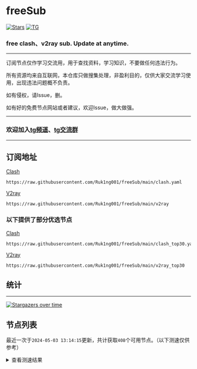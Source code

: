 # freeSub
[![Stars](https://img.shields.io/github/stars/Ruk1ng001/freeSub)](https://github.com/Ruk1ng001/freeSub/stargazers)
[![TG](https://img.shields.io/badge/Telegram-gray?logo=Telegram)](https://t.me/Ruk1ng001)
### free clash、v2ray sub. Update at anytime.

---

订阅节点仅作学习交流用，用于查找资料，学习知识，不要做任何违法行为。

所有资源均来自互联网，本仓库只做搜集处理，非盈利目的，仅供大家交流学习使用，出现违法问题概不负责。

如有侵权，请Issue，删。

如有好的免费节点网站或者建议，欢迎Issue，做大做强。

---

### 欢迎加入[tg频道](https://t.me/Ruk1ng001)、[tg交流群](https://t.me/+-e-b04EE5Cw2NmU1)

---

## 订阅地址
[Clash](https://raw.githubusercontent.com/Ruk1ng001/freeSub/main/clash.yaml)
```
https://raw.githubusercontent.com/Ruk1ng001/freeSub/main/clash.yaml
```
[V2ray](https://raw.githubusercontent.com/Ruk1ng001/freeSub/main/v2ray)
```
https://raw.githubusercontent.com/Ruk1ng001/freeSub/main/v2ray
```
### 以下提供了部分优选节点

[Clash](https://raw.githubusercontent.com/Ruk1ng001/freeSub/main/clash_top30.yaml)
```
https://raw.githubusercontent.com/Ruk1ng001/freeSub/main/clash_top30.yaml
```
[V2ray](https://raw.githubusercontent.com/Ruk1ng001/freeSub/main/v2ray_top30)
```
https://raw.githubusercontent.com/Ruk1ng001/freeSub/main/v2ray_top30
```

## 统计

---

[![Stargazers over time](https://starchart.cc/Ruk1ng001/freeSub.svg)](https://starchart.cc/Ruk1ng001/freeSub)

## 节点列表

最近一次于`2024-05-03 13:14:15`更新，共计获取`408`个可用节点。（以下测速仅供参考）

<details> <summary>查看测速结果</summary>

| 序号 | 节点 | 带宽 | 延迟 |
|:--:|:--:|:--:|:--:|
 | 1 | github.com/Ruk1ng001_856261957 | 1.93MB/s | 367.00ms |
 | 2 | github.com/Ruk1ng001_2985772439 | 1.91MB/s | 368.00ms |
 | 3 | github.com/Ruk1ng001_1994659403 | 1.81MB/s | 377.00ms |
 | 4 | github.com/Ruk1ng001_2369171920 | 1.77MB/s | 375.00ms |
 | 5 | github.com/Ruk1ng001_626559234 | 1.76MB/s | 405.00ms |
 | 6 | github.com/Ruk1ng001_2178163495 | 1.76MB/s | 379.00ms |
 | 7 | github.com/Ruk1ng001_3296524446 | 1.66MB/s | 439.00ms |
 | 8 | github.com/Ruk1ng001_138898346 | 1.58MB/s | 456.00ms |
 | 9 | github.com/Ruk1ng001_1453958981 | 1.57MB/s | 476.00ms |
 | 10 | github.com/Ruk1ng001_3515980112 | 1.53MB/s | 483.00ms |
 | 11 | github.com/Ruk1ng001_2421155418 | 1.53MB/s | 406.00ms |
 | 12 | github.com/Ruk1ng001_2462725052 | 1.48MB/s | 512.00ms |
 | 13 | github.com/Ruk1ng001_3002662062 | 1.45MB/s | 517.00ms |
 | 14 | github.com/Ruk1ng001_3893349221 | 1.44MB/s | 356.00ms |
 | 15 | github.com/Ruk1ng001_3223187559 | 1.43MB/s | 453.00ms |
 | 16 | github.com/Ruk1ng001_2071703730 | 1.32MB/s | 544.00ms |
 | 17 | github.com/Ruk1ng001_1401240778 | 1.31MB/s | 399.00ms |
 | 18 | github.com/Ruk1ng001_2332312390 | 1.30MB/s | 458.00ms |
 | 19 | github.com/Ruk1ng001_1966936388 | 1.27MB/s | 407.00ms |
 | 20 | github.com/Ruk1ng001_924727498 | 1.26MB/s | 603.00ms |
 | 21 | github.com/Ruk1ng001_71355846 | 1.25MB/s | 588.00ms |
 | 22 | github.com/Ruk1ng001_358736504 | 1.24MB/s | 449.00ms |
 | 23 | github.com/Ruk1ng001_2585037498 | 1.22MB/s | 517.00ms |
 | 24 | github.com/Ruk1ng001_3350958842 | 1.20MB/s | 549.00ms |
 | 25 | github.com/Ruk1ng001_4123379038 | 1.19MB/s | 441.00ms |
 | 26 | github.com/Ruk1ng001_729393078 | 1.17MB/s | 444.00ms |
 | 27 | github.com/Ruk1ng001_1182001113 | 1.17MB/s | 587.00ms |
 | 28 | github.com/Ruk1ng001_1666361284 | 1.16MB/s | 406.00ms |
 | 29 | github.com/Ruk1ng001_805306763 | 1.16MB/s | 561.00ms |
 | 30 | github.com/Ruk1ng001_3105005388 | 1.14MB/s | 450.00ms |
 | 31 | github.com/Ruk1ng001_794372439 | 1.12MB/s | 559.00ms |
 | 32 | github.com/Ruk1ng001_3415141292 | 1.10MB/s | 565.00ms |
 | 33 | github.com/Ruk1ng001_1867733504 | 1.09MB/s | 421.00ms |
 | 34 | github.com/Ruk1ng001_622159853 | 1.09MB/s | 566.00ms |
 | 35 | github.com/Ruk1ng001_3089192346 | 1.05MB/s | 597.00ms |
 | 36 | github.com/Ruk1ng001_560087631 | 1.05MB/s | 575.00ms |
 | 37 | github.com/Ruk1ng001_2175969446 | 1.03MB/s | 626.00ms |
 | 38 | github.com/Ruk1ng001_440993042 | 1.03MB/s | 544.00ms |
 | 39 | github.com/Ruk1ng001_3785758091 | 1.02MB/s | 641.00ms |
 | 40 | github.com/Ruk1ng001_538407467 | 1.02MB/s | 618.00ms |
 | 41 | github.com/Ruk1ng001_1603551603 | 1.01MB/s | 615.00ms |
 | 42 | github.com/Ruk1ng001_3478892367 | 1.01MB/s | 646.00ms |
 | 43 | github.com/Ruk1ng001_2406887369 | 1.01MB/s | 817.00ms |
 | 44 | github.com/Ruk1ng001_3402559863 | 1.01MB/s | 410.00ms |
 | 45 | github.com/Ruk1ng001_3656807221 | 1.00MB/s | 616.00ms |
 | 46 | github.com/Ruk1ng001_3344296387 | 1017.77KB/s | 611.00ms |
 | 47 | github.com/Ruk1ng001_1222340813 | 1013.34KB/s | 758.00ms |
 | 48 | github.com/Ruk1ng001_3316299017 | 992.64KB/s | 685.00ms |
 | 49 | github.com/Ruk1ng001_1122868420 | 988.85KB/s | 690.00ms |
 | 50 | github.com/Ruk1ng001_1581626482 | 987.72KB/s | 677.00ms |
 | 51 | github.com/Ruk1ng001_10065730 | 987.62KB/s | 684.00ms |
 | 52 | github.com/Ruk1ng001_1791592553 | 985.59KB/s | 573.00ms |
 | 53 | github.com/Ruk1ng001_3181855599 | 976.84KB/s | 698.00ms |
 | 54 | github.com/Ruk1ng001_1562982519 | 962.39KB/s | 749.00ms |
 | 55 | github.com/Ruk1ng001_3626019903 | 951.22KB/s | 603.00ms |
 | 56 | github.com/Ruk1ng001_4267772771 | 949.32KB/s | 651.00ms |
 | 57 | github.com/Ruk1ng001_4225479053 | 947.87KB/s | 601.00ms |
 | 58 | github.com/Ruk1ng001_2157809990 | 941.60KB/s | 540.00ms |
 | 59 | github.com/Ruk1ng001_3777831976 | 939.90KB/s | 633.00ms |
 | 60 | github.com/Ruk1ng001_3897495606 | 939.40KB/s | 715.00ms |
 | 61 | github.com/Ruk1ng001_528710501 | 928.56KB/s | 742.00ms |
 | 62 | github.com/Ruk1ng001_2658089114 | 923.26KB/s | 831.00ms |
 | 63 | github.com/Ruk1ng001_1739710015 | 921.02KB/s | 754.00ms |
 | 64 | github.com/Ruk1ng001_2773087122 | 918.07KB/s | 583.00ms |
 | 65 | github.com/Ruk1ng001_1806431919 | 917.25KB/s | 709.00ms |
 | 66 | github.com/Ruk1ng001_4123683301 | 916.45KB/s | 644.00ms |
 | 67 | github.com/Ruk1ng001_3293006801 | 914.20KB/s | 725.00ms |
 | 68 | github.com/Ruk1ng001_2160923007 | 898.35KB/s | 658.00ms |
 | 69 | github.com/Ruk1ng001_4101755425 | 895.43KB/s | 737.00ms |
 | 70 | github.com/Ruk1ng001_3433417930 | 892.88KB/s | 574.00ms |
 | 71 | github.com/Ruk1ng001_2439000931 | 892.03KB/s | 511.00ms |
 | 72 | github.com/Ruk1ng001_1745691987 | 886.82KB/s | 713.00ms |
 | 73 | github.com/Ruk1ng001_2528855050 | 885.10KB/s | 915.00ms |
 | 74 | github.com/Ruk1ng001_3392725797 | 882.70KB/s | 806.00ms |
 | 75 | github.com/Ruk1ng001_2819717416 | 880.12KB/s | 739.00ms |
 | 76 | github.com/Ruk1ng001_3014808521 | 879.83KB/s | 730.00ms |
 | 77 | github.com/Ruk1ng001_1938509145 | 878.25KB/s | 563.00ms |
 | 78 | github.com/Ruk1ng001_3695784189 | 872.00KB/s | 610.00ms |
 | 79 | github.com/Ruk1ng001_1897668165 | 867.81KB/s | 807.00ms |
 | 80 | github.com/Ruk1ng001_2358346328 | 859.63KB/s | 691.00ms |
 | 81 | github.com/Ruk1ng001_115592401 | 835.54KB/s | 769.00ms |
 | 82 | github.com/Ruk1ng001_1763802879 | 812.67KB/s | 753.00ms |
 | 83 | github.com/Ruk1ng001_3816894825 | 792.94KB/s | 812.00ms |
 | 84 | github.com/Ruk1ng001_1233879076 | 787.42KB/s | 675.00ms |
 | 85 | github.com/Ruk1ng001_3863974721 | 784.50KB/s | 790.00ms |
 | 86 | github.com/Ruk1ng001_2405803097 | 774.88KB/s | 698.00ms |
 | 87 | github.com/Ruk1ng001_839126155 | 772.82KB/s | 317.00ms |
 | 88 | github.com/Ruk1ng001_777700868 | 771.70KB/s | 366.00ms |
 | 89 | github.com/Ruk1ng001_1948204665 | 771.69KB/s | 926.00ms |
 | 90 | github.com/Ruk1ng001_1445952234 | 766.99KB/s | 925.00ms |
 | 91 | github.com/Ruk1ng001_450547475 | 747.05KB/s | 826.00ms |
 | 92 | github.com/Ruk1ng001_102376345 | 743.56KB/s | 702.00ms |
 | 93 | github.com/Ruk1ng001_1108544810 | 737.99KB/s | 739.00ms |
 | 94 | github.com/Ruk1ng001_3669084127 | 717.77KB/s | 884.00ms |
 | 95 | github.com/Ruk1ng001_2013146544 | 717.15KB/s | 731.00ms |
 | 96 | github.com/Ruk1ng001_138812944 | 714.84KB/s | 1040.00ms |
 | 97 | github.com/Ruk1ng001_1961472029 | 714.49KB/s | 854.00ms |
 | 98 | github.com/Ruk1ng001_3617853271 | 707.33KB/s | 746.00ms |
 | 99 | github.com/Ruk1ng001_2045967313 | 683.18KB/s | 976.00ms |
 | 100 | github.com/Ruk1ng001_3674088698 | 670.15KB/s | 1178.00ms |
 | 101 | github.com/Ruk1ng001_2060266235 | 669.82KB/s | 898.00ms |
 | 102 | github.com/Ruk1ng001_4007667522 | 665.59KB/s | 935.00ms |
 | 103 | github.com/Ruk1ng001_1708283347 | 665.20KB/s | 851.00ms |
 | 104 | github.com/Ruk1ng001_149570347 | 663.04KB/s | 641.00ms |
 | 105 | github.com/Ruk1ng001_2533587589 | 661.49KB/s | 590.00ms |
 | 106 | github.com/Ruk1ng001_1629869478 | 657.80KB/s | 894.00ms |
 | 107 | github.com/Ruk1ng001_34491053 | 655.68KB/s | 828.00ms |
 | 108 | github.com/Ruk1ng001_796916901 | 653.86KB/s | 825.00ms |
 | 109 | github.com/Ruk1ng001_402196054 | 652.63KB/s | 687.00ms |
 | 110 | github.com/Ruk1ng001_318493733 | 651.64KB/s | 910.00ms |
 | 111 | github.com/Ruk1ng001_1435278059 | 649.05KB/s | 809.00ms |
 | 112 | github.com/Ruk1ng001_3167682617 | 646.89KB/s | 933.00ms |
 | 113 | github.com/Ruk1ng001_4292422048 | 630.09KB/s | 771.00ms |
 | 114 | github.com/Ruk1ng001_2047074483 | 629.05KB/s | 974.00ms |
 | 115 | github.com/Ruk1ng001_3245345005 | 620.63KB/s | 981.00ms |
 | 116 | github.com/Ruk1ng001_4160295800 | 619.60KB/s | 927.00ms |
 | 117 | github.com/Ruk1ng001_4245968668 | 616.96KB/s | 881.00ms |
 | 118 | github.com/Ruk1ng001_4220918517 | 616.33KB/s | 1076.00ms |
 | 119 | github.com/Ruk1ng001_3764171724 | 612.33KB/s | 897.00ms |
 | 120 | github.com/Ruk1ng001_1899337013 | 611.82KB/s | 969.00ms |
 | 121 | github.com/Ruk1ng001_2015842793 | 602.99KB/s | 1156.00ms |
 | 122 | github.com/Ruk1ng001_381738746 | 600.44KB/s | 981.00ms |
 | 123 | github.com/Ruk1ng001_500483921 | 594.09KB/s | 813.00ms |
 | 124 | github.com/Ruk1ng001_1584523613 | 591.68KB/s | 500.00ms |
 | 125 | github.com/Ruk1ng001_672420405 | 584.33KB/s | 744.00ms |
 | 126 | github.com/Ruk1ng001_2686546267 | 583.46KB/s | 1208.00ms |
 | 127 | github.com/Ruk1ng001_3142893595 | 570.83KB/s | 1092.00ms |
 | 128 | github.com/Ruk1ng001_1628890453 | 569.75KB/s | 1157.00ms |
 | 129 | github.com/Ruk1ng001_2472677522 | 565.96KB/s | 1000.00ms |
 | 130 | github.com/Ruk1ng001_4092588191 | 564.39KB/s | 1218.00ms |
 | 131 | github.com/Ruk1ng001_1687589723 | 562.64KB/s | 1088.00ms |
 | 132 | github.com/Ruk1ng001_2917179214 | 562.28KB/s | 997.00ms |
 | 133 | github.com/Ruk1ng001_4187098543 | 560.49KB/s | 1096.00ms |
 | 134 | github.com/Ruk1ng001_1947459955 | 559.42KB/s | 898.00ms |
 | 135 | github.com/Ruk1ng001_235504966 | 556.79KB/s | 914.00ms |
 | 136 | github.com/Ruk1ng001_3648641725 | 556.59KB/s | 949.00ms |
 | 137 | github.com/Ruk1ng001_2720512682 | 555.95KB/s | 940.00ms |
 | 138 | github.com/Ruk1ng001_1178279538 | 554.97KB/s | 937.00ms |
 | 139 | github.com/Ruk1ng001_1867123431 | 554.72KB/s | 1022.00ms |
 | 140 | github.com/Ruk1ng001_1622005853 | 554.44KB/s | 1155.00ms |
 | 141 | github.com/Ruk1ng001_2194733120 | 554.01KB/s | 992.00ms |
 | 142 | github.com/Ruk1ng001_3290336061 | 553.64KB/s | 946.00ms |
 | 143 | github.com/Ruk1ng001_2111412862 | 553.26KB/s | 1158.00ms |
 | 144 | github.com/Ruk1ng001_824074059 | 553.19KB/s | 935.00ms |
 | 145 | github.com/Ruk1ng001_743245154 | 551.96KB/s | 928.00ms |
 | 146 | github.com/Ruk1ng001_3934250345 | 551.82KB/s | 661.00ms |
 | 147 | github.com/Ruk1ng001_270896948 | 549.60KB/s | 953.00ms |
 | 148 | github.com/Ruk1ng001_677993307 | 546.64KB/s | 986.00ms |
 | 149 | github.com/Ruk1ng001_1475862810 | 545.41KB/s | 1001.00ms |
 | 150 | github.com/Ruk1ng001_1394551837 | 545.23KB/s | 1134.00ms |
 | 151 | github.com/Ruk1ng001_2381704039 | 542.84KB/s | 1037.00ms |
 | 152 | github.com/Ruk1ng001_3711115660 | 537.82KB/s | 997.00ms |
 | 153 | github.com/Ruk1ng001_458165570 | 537.40KB/s | 1009.00ms |
 | 154 | github.com/Ruk1ng001_1022491906 | 533.04KB/s | 945.00ms |
 | 155 | github.com/Ruk1ng001_2289611070 | 532.54KB/s | 1084.00ms |
 | 156 | github.com/Ruk1ng001_1265275815 | 523.27KB/s | 1151.00ms |
 | 157 | github.com/Ruk1ng001_2156494072 | 518.86KB/s | 923.00ms |
 | 158 | github.com/Ruk1ng001_450225626 | 517.91KB/s | 1314.00ms |
 | 159 | github.com/Ruk1ng001_2512306605 | 517.56KB/s | 1366.00ms |
 | 160 | github.com/Ruk1ng001_2972017875 | 516.44KB/s | 1024.00ms |
 | 161 | github.com/Ruk1ng001_2579698839 | 515.78KB/s | 854.00ms |
 | 162 | github.com/Ruk1ng001_3862002053 | 515.36KB/s | 1086.00ms |
 | 163 | github.com/Ruk1ng001_2194615537 | 515.21KB/s | 1469.00ms |
 | 164 | github.com/Ruk1ng001_602882023 | 513.01KB/s | 1249.00ms |
 | 165 | github.com/Ruk1ng001_4247945564 | 512.93KB/s | 1124.00ms |
 | 166 | github.com/Ruk1ng001_2795335068 | 510.07KB/s | 1033.00ms |
 | 167 | github.com/Ruk1ng001_4268702078 | 507.64KB/s | 843.00ms |
 | 168 | github.com/Ruk1ng001_2308501734 | 502.10KB/s | 1538.00ms |
 | 169 | github.com/Ruk1ng001_3789899981 | 499.47KB/s | 670.00ms |
 | 170 | github.com/Ruk1ng001_2054894954 | 498.39KB/s | 1517.00ms |
 | 171 | github.com/Ruk1ng001_1010364568 | 498.29KB/s | 997.00ms |
 | 172 | github.com/Ruk1ng001_3017081582 | 496.50KB/s | 980.00ms |
 | 173 | github.com/Ruk1ng001_2070134522 | 494.81KB/s | 1053.00ms |
 | 174 | github.com/Ruk1ng001_820586957 | 491.85KB/s | 1024.00ms |
 | 175 | github.com/Ruk1ng001_1034331182 | 490.69KB/s | 1579.00ms |
 | 176 | github.com/Ruk1ng001_1472351678 | 487.74KB/s | 1579.00ms |
 | 177 | github.com/Ruk1ng001_2416085183 | 486.91KB/s | 1345.00ms |
 | 178 | github.com/Ruk1ng001_1853798928 | 486.24KB/s | 1050.00ms |
 | 179 | github.com/Ruk1ng001_2594769059 | 482.80KB/s | 1031.00ms |
 | 180 | github.com/Ruk1ng001_4243654586 | 481.69KB/s | 1247.00ms |
 | 181 | github.com/Ruk1ng001_3767884961 | 481.68KB/s | 1412.00ms |
 | 182 | github.com/Ruk1ng001_3823499304 | 477.77KB/s | 1382.00ms |
 | 183 | github.com/Ruk1ng001_2015720010 | 476.70KB/s | 1449.00ms |
 | 184 | github.com/Ruk1ng001_3221459324 | 475.00KB/s | 1248.00ms |
 | 185 | github.com/Ruk1ng001_2235880954 | 470.23KB/s | 1130.00ms |
 | 186 | github.com/Ruk1ng001_1656592155 | 469.38KB/s | 1092.00ms |
 | 187 | github.com/Ruk1ng001_419201985 | 460.03KB/s | 756.00ms |
 | 188 | github.com/Ruk1ng001_352592121 | 454.63KB/s | 1112.00ms |
 | 189 | github.com/Ruk1ng001_431870641 | 444.81KB/s | 1220.00ms |
 | 190 | github.com/Ruk1ng001_2030004975 | 443.90KB/s | 1212.00ms |
 | 191 | github.com/Ruk1ng001_459534470 | 443.03KB/s | 1595.00ms |
 | 192 | github.com/Ruk1ng001_1708733874 | 437.33KB/s | 1498.00ms |
 | 193 | github.com/Ruk1ng001_2915222898 | 436.98KB/s | 1551.00ms |
 | 194 | github.com/Ruk1ng001_2608039927 | 427.41KB/s | 862.00ms |
 | 195 | github.com/Ruk1ng001_2986819677 | 416.56KB/s | 1404.00ms |
 | 196 | github.com/Ruk1ng001_11679627 | 413.53KB/s | 1197.00ms |
 | 197 | github.com/Ruk1ng001_1656816604 | 410.56KB/s | 1217.00ms |
 | 198 | github.com/Ruk1ng001_2293490 | 403.33KB/s | 1602.00ms |
 | 199 | github.com/Ruk1ng001_588313937 | 402.65KB/s | 1197.00ms |
 | 200 | github.com/Ruk1ng001_160144076 | 399.98KB/s | 1225.00ms |
 | 201 | github.com/Ruk1ng001_2264581289 | 399.72KB/s | 1656.00ms |
 | 202 | github.com/Ruk1ng001_3789867205 | 395.05KB/s | 1201.00ms |
 | 203 | github.com/Ruk1ng001_1839802396 | 391.32KB/s | 1239.00ms |
 | 204 | github.com/Ruk1ng001_278173029 | 389.83KB/s | 1226.00ms |
 | 205 | github.com/Ruk1ng001_3768335150 | 389.52KB/s | 1219.00ms |
 | 206 | github.com/Ruk1ng001_2370224758 | 386.90KB/s | 1202.00ms |
 | 207 | github.com/Ruk1ng001_3412803857 | 386.85KB/s | 1546.00ms |
 | 208 | github.com/Ruk1ng001_3676143946 | 386.63KB/s | 1394.00ms |
 | 209 | github.com/Ruk1ng001_47739984 | 385.65KB/s | 1194.00ms |
 | 210 | github.com/Ruk1ng001_1631711533 | 385.61KB/s | 1250.00ms |
 | 211 | github.com/Ruk1ng001_514394592 | 384.42KB/s | 1214.00ms |
 | 212 | github.com/Ruk1ng001_3750721354 | 382.17KB/s | 1221.00ms |
 | 213 | github.com/Ruk1ng001_1920044390 | 382.15KB/s | 1268.00ms |
 | 214 | github.com/Ruk1ng001_682957988 | 381.84KB/s | 1237.00ms |
 | 215 | github.com/Ruk1ng001_3747623824 | 380.65KB/s | 1251.00ms |
 | 216 | github.com/Ruk1ng001_3807711853 | 378.70KB/s | 1434.00ms |
 | 217 | github.com/Ruk1ng001_3270069971 | 377.49KB/s | 1219.00ms |
 | 218 | github.com/Ruk1ng001_2601526035 | 376.66KB/s | 1312.00ms |
 | 219 | github.com/Ruk1ng001_1477765778 | 373.14KB/s | 739.00ms |
 | 220 | github.com/Ruk1ng001_2978354043 | 372.37KB/s | 1254.00ms |
 | 221 | github.com/Ruk1ng001_3033320288 | 372.20KB/s | 1232.00ms |
 | 222 | github.com/Ruk1ng001_1674449148 | 371.96KB/s | 1217.00ms |
 | 223 | github.com/Ruk1ng001_2154087120 | 369.47KB/s | 1700.00ms |
 | 224 | github.com/Ruk1ng001_2029743534 | 368.26KB/s | 1244.00ms |
 | 225 | github.com/Ruk1ng001_1630644596 | 367.79KB/s | 1226.00ms |
 | 226 | github.com/Ruk1ng001_2776927621 | 366.40KB/s | 1830.00ms |
 | 227 | github.com/Ruk1ng001_2118713699 | 366.15KB/s | 1253.00ms |
 | 228 | github.com/Ruk1ng001_1832424006 | 364.67KB/s | 1222.00ms |
 | 229 | github.com/Ruk1ng001_3921799055 | 363.44KB/s | 1873.00ms |
 | 230 | github.com/Ruk1ng001_2169729272 | 362.11KB/s | 1231.00ms |
 | 231 | github.com/Ruk1ng001_1207854352 | 362.00KB/s | 1366.00ms |
 | 232 | github.com/Ruk1ng001_3470745775 | 360.96KB/s | 947.00ms |
 | 233 | github.com/Ruk1ng001_1177855480 | 360.77KB/s | 1224.00ms |
 | 234 | github.com/Ruk1ng001_2245605695 | 357.86KB/s | 1608.00ms |
 | 235 | github.com/Ruk1ng001_2336096710 | 355.72KB/s | 1506.00ms |
 | 236 | github.com/Ruk1ng001_2410055517 | 352.52KB/s | 1328.00ms |
 | 237 | github.com/Ruk1ng001_2293500272 | 351.55KB/s | 1834.00ms |
 | 238 | github.com/Ruk1ng001_1303578646 | 347.01KB/s | 1548.00ms |
 | 239 | github.com/Ruk1ng001_1388105328 | 344.49KB/s | 1273.00ms |
 | 240 | github.com/Ruk1ng001_60235898 | 339.39KB/s | 1407.00ms |
 | 241 | github.com/Ruk1ng001_2630506889 | 337.51KB/s | 2023.00ms |
 | 242 | github.com/Ruk1ng001_743354087 | 335.86KB/s | 2107.00ms |
 | 243 | github.com/Ruk1ng001_2764824157 | 335.60KB/s | 1352.00ms |
 | 244 | github.com/Ruk1ng001_3741033956 | 333.96KB/s | 1962.00ms |
 | 245 | github.com/Ruk1ng001_3255661347 | 329.26KB/s | 1734.00ms |
 | 246 | github.com/Ruk1ng001_4283465719 | 328.17KB/s | 1347.00ms |
 | 247 | github.com/Ruk1ng001_2836989322 | 327.91KB/s | 869.00ms |
 | 248 | github.com/Ruk1ng001_608108966 | 327.85KB/s | 1776.00ms |
 | 249 | github.com/Ruk1ng001_3942436740 | 320.92KB/s | 1985.00ms |
 | 250 | github.com/Ruk1ng001_1073433627 | 314.69KB/s | 759.00ms |
 | 251 | github.com/Ruk1ng001_2335093990 | 312.93KB/s | 1622.00ms |
 | 252 | github.com/Ruk1ng001_1132634313 | 312.06KB/s | 1565.00ms |
 | 253 | github.com/Ruk1ng001_2242601964 | 310.64KB/s | 1641.00ms |
 | 254 | github.com/Ruk1ng001_2997387401 | 308.04KB/s | 2002.00ms |
 | 255 | github.com/Ruk1ng001_1812061750 | 307.67KB/s | 2071.00ms |
 | 256 | github.com/Ruk1ng001_818131908 | 306.61KB/s | 1777.00ms |
 | 257 | github.com/Ruk1ng001_2408252289 | 304.14KB/s | 1847.00ms |
 | 258 | github.com/Ruk1ng001_312756856 | 299.98KB/s | 1924.00ms |
 | 259 | github.com/Ruk1ng001_2643312922 | 298.65KB/s | 1466.00ms |
 | 260 | github.com/Ruk1ng001_2686558329 | 298.45KB/s | 696.00ms |
 | 261 | github.com/Ruk1ng001_913949734 | 298.20KB/s | 1380.00ms |
 | 262 | github.com/Ruk1ng001_823889368 | 298.10KB/s | 1240.00ms |
 | 263 | github.com/Ruk1ng001_3438283573 | 298.03KB/s | 1589.00ms |
 | 264 | github.com/Ruk1ng001_1699052779 | 297.87KB/s | 481.00ms |
 | 265 | github.com/Ruk1ng001_1734840782 | 297.54KB/s | 1687.00ms |
 | 266 | github.com/Ruk1ng001_3722424023 | 296.95KB/s | 1288.00ms |
 | 267 | github.com/Ruk1ng001_16216811 | 295.69KB/s | 844.00ms |
 | 268 | github.com/Ruk1ng001_3718325696 | 292.53KB/s | 1743.00ms |
 | 269 | github.com/Ruk1ng001_100610302 | 289.70KB/s | 1516.00ms |
 | 270 | github.com/Ruk1ng001_1961538044 | 284.62KB/s | 2030.00ms |
 | 271 | github.com/Ruk1ng001_1964030541 | 274.65KB/s | 1683.00ms |
 | 272 | github.com/Ruk1ng001_1336643521 | 269.40KB/s | 1349.00ms |
 | 273 | github.com/Ruk1ng001_3765547884 | 266.30KB/s | 1194.00ms |
 | 274 | github.com/Ruk1ng001_1303543440 | 265.22KB/s | 1507.00ms |
 | 275 | github.com/Ruk1ng001_2386156489 | 263.66KB/s | 1162.00ms |
 | 276 | github.com/Ruk1ng001_3835159238 | 262.56KB/s | 2066.00ms |
 | 277 | github.com/Ruk1ng001_2528650115 | 262.52KB/s | 1538.00ms |
 | 278 | github.com/Ruk1ng001_2891199084 | 259.79KB/s | 1687.00ms |
 | 279 | github.com/Ruk1ng001_1036870570 | 256.03KB/s | 1905.00ms |
 | 280 | github.com/Ruk1ng001_1238702783 | 255.81KB/s | 1036.00ms |
 | 281 | github.com/Ruk1ng001_3194308421 | 255.65KB/s | 497.00ms |
 | 282 | github.com/Ruk1ng001_1430474549 | 255.63KB/s | 601.00ms |
 | 283 | github.com/Ruk1ng001_3844933833 | 255.30KB/s | 1014.00ms |
 | 284 | github.com/Ruk1ng001_2728318082 | 255.16KB/s | 1366.00ms |
 | 285 | github.com/Ruk1ng001_231634221 | 255.15KB/s | 584.00ms |
 | 286 | github.com/Ruk1ng001_2326791719 | 254.97KB/s | 589.00ms |
 | 287 | github.com/Ruk1ng001_453848929 | 249.05KB/s | 1107.00ms |
 | 288 | github.com/Ruk1ng001_314498641 | 245.09KB/s | 1987.00ms |
 | 289 | github.com/Ruk1ng001_2289978129 | 241.59KB/s | 1482.00ms |
 | 290 | github.com/Ruk1ng001_506037507 | 236.07KB/s | 1253.00ms |
 | 291 | github.com/Ruk1ng001_832263432 | 234.12KB/s | 1429.00ms |
 | 292 | github.com/Ruk1ng001_1804542208 | 231.78KB/s | 2266.00ms |
 | 293 | github.com/Ruk1ng001_3900170868 | 230.38KB/s | 1816.00ms |
 | 294 | github.com/Ruk1ng001_2159656259 | 224.87KB/s | 1952.00ms |
 | 295 | github.com/Ruk1ng001_2209222970 | 222.62KB/s | 1321.00ms |
 | 296 | github.com/Ruk1ng001_2183745117 | 222.54KB/s | 1750.00ms |
 | 297 | github.com/Ruk1ng001_3897029173 | 216.28KB/s | 1515.00ms |
 | 298 | github.com/Ruk1ng001_3545561562 | 214.41KB/s | 1104.00ms |
 | 299 | github.com/Ruk1ng001_2489101789 | 213.11KB/s | 507.00ms |
 | 300 | github.com/Ruk1ng001_1356209761 | 212.91KB/s | 1303.00ms |
 | 301 | github.com/Ruk1ng001_3604098997 | 212.87KB/s | 411.00ms |
 | 302 | github.com/Ruk1ng001_2743847846 | 212.87KB/s | 575.00ms |
 | 303 | github.com/Ruk1ng001_3814527719 | 212.60KB/s | 533.00ms |
 | 304 | github.com/Ruk1ng001_3733141063 | 212.49KB/s | 495.00ms |
 | 305 | github.com/Ruk1ng001_756856187 | 212.06KB/s | 589.00ms |
 | 306 | github.com/Ruk1ng001_2503489883 | 211.77KB/s | 2548.00ms |
 | 307 | github.com/Ruk1ng001_4063309201 | 203.71KB/s | 1153.00ms |
 | 308 | github.com/Ruk1ng001_2942844032 | 203.09KB/s | 52.00ms |
 | 309 | github.com/Ruk1ng001_2479152281 | 196.04KB/s | 1922.00ms |
 | 310 | github.com/Ruk1ng001_2546848598 | 195.66KB/s | 2115.00ms |
 | 311 | github.com/Ruk1ng001_3872609684 | 194.32KB/s | 1845.00ms |
 | 312 | github.com/Ruk1ng001_625743164 | 190.50KB/s | 1583.00ms |
 | 313 | github.com/Ruk1ng001_3939816147 | 189.54KB/s | 1612.00ms |
 | 314 | github.com/Ruk1ng001_2191839364 | 184.85KB/s | 65.00ms |
 | 315 | github.com/Ruk1ng001_1616468470 | 182.82KB/s | 1195.00ms |
 | 316 | github.com/Ruk1ng001_504772146 | 182.70KB/s | 1298.00ms |
 | 317 | github.com/Ruk1ng001_1855943804 | 177.14KB/s | 1571.00ms |
 | 318 | github.com/Ruk1ng001_2131868758 | 177.04KB/s | 1300.00ms |
 | 319 | github.com/Ruk1ng001_2405064322 | 170.41KB/s | 516.00ms |
 | 320 | github.com/Ruk1ng001_2896458796 | 170.31KB/s | 386.00ms |
 | 321 | github.com/Ruk1ng001_2350354956 | 170.31KB/s | 680.00ms |
 | 322 | github.com/Ruk1ng001_3698534412 | 170.26KB/s | 599.00ms |
 | 323 | github.com/Ruk1ng001_2841473416 | 170.24KB/s | 446.00ms |
 | 324 | github.com/Ruk1ng001_3564040109 | 170.02KB/s | 331.00ms |
 | 325 | github.com/Ruk1ng001_54319794 | 169.95KB/s | 565.00ms |
 | 326 | github.com/Ruk1ng001_3962870208 | 169.93KB/s | 463.00ms |
 | 327 | github.com/Ruk1ng001_2129178164 | 169.87KB/s | 1617.00ms |
 | 328 | github.com/Ruk1ng001_60043502 | 169.13KB/s | 456.00ms |
 | 329 | github.com/Ruk1ng001_1733174884 | 164.80KB/s | 2287.00ms |
 | 330 | github.com/Ruk1ng001_2963130294 | 160.09KB/s | 1359.00ms |
 | 331 | github.com/Ruk1ng001_4277850323 | 158.47KB/s | 1470.00ms |
 | 332 | github.com/Ruk1ng001_4192775978 | 157.10KB/s | 1157.00ms |
 | 333 | github.com/Ruk1ng001_24015290 | 153.70KB/s | 1033.00ms |
 | 334 | github.com/Ruk1ng001_233576226 | 153.53KB/s | 1854.00ms |
 | 335 | github.com/Ruk1ng001_295479432 | 152.83KB/s | 1368.00ms |
 | 336 | github.com/Ruk1ng001_99717500 | 152.27KB/s | 1211.00ms |
 | 337 | github.com/Ruk1ng001_403432722 | 150.11KB/s | 1211.00ms |
 | 338 | github.com/Ruk1ng001_880593445 | 149.79KB/s | 1773.00ms |
 | 339 | github.com/Ruk1ng001_2407376549 | 147.90KB/s | 1228.00ms |
 | 340 | github.com/Ruk1ng001_3523461818 | 147.69KB/s | 999.00ms |
 | 341 | github.com/Ruk1ng001_1295306959 | 146.34KB/s | 1933.00ms |
 | 342 | github.com/Ruk1ng001_2851247785 | 143.00KB/s | 1248.00ms |
 | 343 | github.com/Ruk1ng001_3778552242 | 139.84KB/s | 1287.00ms |
 | 344 | github.com/Ruk1ng001_2369304305 | 137.78KB/s | 935.00ms |
 | 345 | github.com/Ruk1ng001_2908148325 | 137.57KB/s | 1195.00ms |
 | 346 | github.com/Ruk1ng001_2679557322 | 136.50KB/s | 1395.00ms |
 | 347 | github.com/Ruk1ng001_3697537718 | 135.85KB/s | 1238.00ms |
 | 348 | github.com/Ruk1ng001_2650303127 | 129.01KB/s | 1218.00ms |
 | 349 | github.com/Ruk1ng001_4212271000 | 128.58KB/s | 1254.00ms |
 | 350 | github.com/Ruk1ng001_1844541097 | 127.65KB/s | 711.00ms |
 | 351 | github.com/Ruk1ng001_3229056931 | 127.44KB/s | 321.00ms |
 | 352 | github.com/Ruk1ng001_2223018783 | 127.36KB/s | 319.00ms |
 | 353 | github.com/Ruk1ng001_1166995655 | 127.28KB/s | 431.00ms |
 | 354 | github.com/Ruk1ng001_482184185 | 126.06KB/s | 775.00ms |
 | 355 | github.com/Ruk1ng001_3608246380 | 125.84KB/s | 1224.00ms |
 | 356 | github.com/Ruk1ng001_2128201340 | 125.79KB/s | 1286.00ms |
 | 357 | github.com/Ruk1ng001_102931221 | 124.35KB/s | 2735.00ms |
 | 358 | github.com/Ruk1ng001_3140634953 | 123.23KB/s | 1227.00ms |
 | 359 | github.com/Ruk1ng001_2548594393 | 123.05KB/s | 1243.00ms |
 | 360 | github.com/Ruk1ng001_862005167 | 122.54KB/s | 1699.00ms |
 | 361 | github.com/Ruk1ng001_2742647270 | 122.42KB/s | 1288.00ms |
 | 362 | github.com/Ruk1ng001_3243775310 | 122.08KB/s | 1254.00ms |
 | 363 | github.com/Ruk1ng001_1716491296 | 121.60KB/s | 1200.00ms |
 | 364 | github.com/Ruk1ng001_2152169481 | 121.32KB/s | 1382.00ms |
 | 365 | github.com/Ruk1ng001_1997544007 | 120.53KB/s | 1234.00ms |
 | 366 | github.com/Ruk1ng001_3911308321 | 120.03KB/s | 1222.00ms |
 | 367 | github.com/Ruk1ng001_541554949 | 119.14KB/s | 1256.00ms |
 | 368 | github.com/Ruk1ng001_1422081840 | 117.59KB/s | 1076.00ms |
 | 369 | github.com/Ruk1ng001_3238507946 | 116.47KB/s | 1030.00ms |
 | 370 | github.com/Ruk1ng001_1151839670 | 115.20KB/s | 1001.00ms |
 | 371 | github.com/Ruk1ng001_1424419789 | 115.00KB/s | 1290.00ms |
 | 372 | github.com/Ruk1ng001_511116049 | 114.55KB/s | 1223.00ms |
 | 373 | github.com/Ruk1ng001_2839365091 | 114.23KB/s | 1254.00ms |
 | 374 | github.com/Ruk1ng001_1780867753 | 113.13KB/s | 339.00ms |
 | 375 | github.com/Ruk1ng001_2980013995 | 112.20KB/s | 1926.00ms |
 | 376 | github.com/Ruk1ng001_3152560726 | 109.89KB/s | 1236.00ms |
 | 377 | github.com/Ruk1ng001_3341356825 | 109.70KB/s | 1224.00ms |
 | 378 | github.com/Ruk1ng001_213571457 | 109.47KB/s | 1248.00ms |
 | 379 | github.com/Ruk1ng001_3477832269 | 108.76KB/s | 786.00ms |
 | 380 | github.com/Ruk1ng001_1200556249 | 106.82KB/s | 1211.00ms |
 | 381 | github.com/Ruk1ng001_2786507262 | 106.58KB/s | 1024.00ms |
 | 382 | github.com/Ruk1ng001_481140738 | 105.40KB/s | 1282.00ms |
 | 383 | github.com/Ruk1ng001_2402968797 | 105.16KB/s | 310.00ms |
 | 384 | github.com/Ruk1ng001_3936522299 | 100.22KB/s | 1243.00ms |
 | 385 | github.com/Ruk1ng001_508957716 | 96.44KB/s | 1675.00ms |
 | 386 | github.com/Ruk1ng001_3137877877 | 94.76KB/s | 2632.00ms |
 | 387 | github.com/Ruk1ng001_470856959 | 88.21KB/s | 2453.00ms |
 | 388 | github.com/Ruk1ng001_908810239 | 85.03KB/s | 254.00ms |
 | 389 | github.com/Ruk1ng001_1397889987 | 85.00KB/s | 506.00ms |
 | 390 | github.com/Ruk1ng001_3616437468 | 84.95KB/s | 236.00ms |
 | 391 | github.com/Ruk1ng001_981169260 | 82.56KB/s | 128.00ms |
 | 392 | github.com/Ruk1ng001_691210972 | 80.94KB/s | 864.00ms |
 | 393 | github.com/Ruk1ng001_2108719173 | 75.93KB/s | 1480.00ms |
 | 394 | github.com/Ruk1ng001_1874131368 | 75.34KB/s | 489.00ms |
 | 395 | github.com/Ruk1ng001_1344038030 | 68.40KB/s | 733.00ms |
 | 396 | github.com/Ruk1ng001_3918423900 | 67.40KB/s | 2427.00ms |
 | 397 | github.com/Ruk1ng001_1261727584 | 66.03KB/s | 1131.00ms |
 | 398 | github.com/Ruk1ng001_3321698845 | 64.70KB/s | 1579.00ms |
 | 399 | github.com/Ruk1ng001_3362003740 | 61.32KB/s | 320.00ms |
 | 400 | github.com/Ruk1ng001_2469366558 | 59.48KB/s | 170.00ms |
 | 401 | github.com/Ruk1ng001_942873063 | 57.68KB/s | 544.00ms |
 | 402 |  | N/A | N/A |
 | 403 |  | N/A | N/A |
 | 404 |  | N/A | N/A |
 | 405 |  | N/A | N/A |
 | 406 |  | N/A | N/A |
 | 407 |  | N/A | N/A |
 | 408 |  | N/A | N/A |


</details>